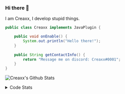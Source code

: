 ### Hi there 👋

I am Creaxx, I develop stupid things. 

```java
public class Creaxx implements JavaPlugin {

    public void onEnable() {
        System.out.println("Hello there!");
    }
    
    public String getContactInfo() {
        return "Message me on discord: Creaxx#0001";
    }
}
```

![Creaxx's Github Stats](https://github-readme-stats.vercel.app/api?username=CreaxxOG&show_icons=true&theme=dark&count_private=true)

<details>
  <summary>Code Stats</summary>

<!--START_SECTION:waka-->
![Code Time](http://img.shields.io/badge/Code%20Time-1%2C154%20hrs%2019%20mins-blue)

![Lines of code](https://img.shields.io/badge/From%20Hello%20World%20I%27ve%20Written-526.8%20thousand%20lines%20of%20code-blue)

**🐱 My GitHub Data** 

> 📦 66.3 kB Used in GitHub's Storage 
 > 
> 🏆 977 Contributions in the Year 2023
 > 
> 🚫 Not Opted to Hire
 > 
> 📜 4 Public Repositories 
 > 
> 🔑 2 Private Repositories 
 > 
**I'm an Early 🐤** 

```text
🌞 Morning                276 commits         ██░░░░░░░░░░░░░░░░░░░░░░░   07.55 % 
🌆 Daytime                1579 commits        ███████████░░░░░░░░░░░░░░   43.21 % 
🌃 Evening                1744 commits        ████████████░░░░░░░░░░░░░   47.73 % 
🌙 Night                  55 commits          ░░░░░░░░░░░░░░░░░░░░░░░░░   01.51 % 
```
📅 **I'm Most Productive on Saturday** 

```text
Monday                   429 commits         ███░░░░░░░░░░░░░░░░░░░░░░   11.74 % 
Tuesday                  469 commits         ███░░░░░░░░░░░░░░░░░░░░░░   12.84 % 
Wednesday                503 commits         ███░░░░░░░░░░░░░░░░░░░░░░   13.77 % 
Thursday                 581 commits         ████░░░░░░░░░░░░░░░░░░░░░   15.90 % 
Friday                   339 commits         ██░░░░░░░░░░░░░░░░░░░░░░░   09.28 % 
Saturday                 681 commits         █████░░░░░░░░░░░░░░░░░░░░   18.64 % 
Sunday                   652 commits         ████░░░░░░░░░░░░░░░░░░░░░   17.84 % 
```


📊 **This Week I Spent My Time On** 

```text
💬 Programming Languages: 
Java                     10 hrs 36 mins      ████████████████████████░   94.48 % 
XML                      20 mins             █░░░░░░░░░░░░░░░░░░░░░░░░   03.06 % 
YAML                     10 mins             ░░░░░░░░░░░░░░░░░░░░░░░░░   01.51 % 
GitIgnore file           4 mins              ░░░░░░░░░░░░░░░░░░░░░░░░░   00.68 % 
textmate                 1 min               ░░░░░░░░░░░░░░░░░░░░░░░░░   00.19 % 

🔥 Editors: 
IntelliJ                 11 hrs 13 mins      █████████████████████████   100.00 % 
```

**I Mostly Code in Java** 

```text
Java                     52 repos            █████████████████████░░░░   82.54 % 
Kotlin                   8 repos             ███░░░░░░░░░░░░░░░░░░░░░░   12.70 % 
TypeScript               2 repos             █░░░░░░░░░░░░░░░░░░░░░░░░   03.17 % 
EJS                      1 repo              ░░░░░░░░░░░░░░░░░░░░░░░░░   01.59 % 
```




 Last Updated on 27/03/2023 18:26:55 UTC
<!--END_SECTION:waka-->
</details>
